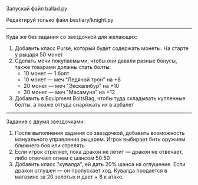 Запускай файл ballad.py 

Редактируй только файл bestiary/knight.py
___
Куда же без задания со звездочкой для желающих:
1. Добавить класс Purse, который будет содержать монеты. На старте у рыцаря 50 монет
2. Сделать мечи покупаемыми, чтобы они давали разные бонусы, также товарами должны стать болты:
	- 10 монет — 1 болт 
	- 10 монет — меч "Ледяной трон" на +8
	- 20 монет — меч "Экскалибур" на +10
	- 30 монет — меч "Масамунэ" на +12
3. Добавить в Equipment BoltsBag, чтобы туда складывать купленные болты, а позже оттуда снаряжать их в арбалет

___
Задание с двумя звездочками:
1. После выполнения задания со звездочкой, добавить возможность мануального управления рыцарем. Игрок выбирает бить оружием ближнего боя или стрелять
2. Если игрок стреляет, пока дракон не летит — дракон не отвечает, либо отвечает огнем с шансом 50:50
3. Добавить класс "кувалда", ей дать 20% шанса на оглушение. Если дракон оглушен — он пропускает ход. Кувалда продается в магазине за 20 золотых и дает + 8 к атаке.